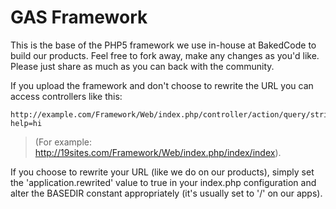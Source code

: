 GAS Framework
=============
This is the base of the PHP5 framework we use in-house at BakedCode to build our products. Feel free to fork away, make any changes as you'd like. Please just share as much as you can back with the community.

If you upload the framework and don't choose to rewrite the URL you can access controllers like this:

    http://example.com/Framework/Web/index.php/controller/action/query/string?help=hi

> (For example: http://19sites.com/Framework/Web/index.php/index/index).

If you choose to rewrite your URL (like we do on our products), simply set the 'application.rewrited' value to true in your index.php configuration and alter the BASEDIR constant appropriately (it's usually set to '/' on our apps).